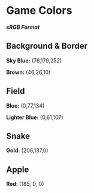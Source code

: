 # Game Colors  
***sRGB Format***

## Background & Border
**Sky Blue:** (76,179,252)

**Brown:** (46,26,10)


## Field
**Blue:** (0,77,134)

**Lighter Blue:** (0,61,107)

## Snake
**Gold:** (206,137,0)

## Apple
**Red:** (185, 0, 0)
